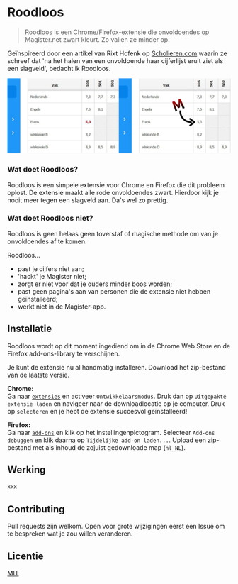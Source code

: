 # Roodloos
>Roodloos is een Chrome/Firefox-extensie die onvoldoendes op Magister.net zwart kleurt. Zo vallen ze minder op.

Geïnspireerd door een artikel van Rixt Hofenk op [Scholieren.com](https://www.scholieren.com/blog/onvoldoende-liever-niet-in-het-rood) waarin ze schreef dat 'na het halen van een onvoldoende haar cijferlijst eruit ziet als een slagveld', bedacht ik Roodloos. 

![Roodloos werkt supersimpel](vergelijking.jpg)

### Wat doet Roodloos?
Roodloos is een simpele extensie voor Chrome en Firefox die dit probleem oplost. De extensie maakt alle rode onvoldoendes zwart. Hierdoor kijk je nooit meer tegen een slagveld aan. Da's wel zo prettig.

### Wat doet Roodloos niet?
Roodloos is geen helaas geen toverstaf of magische methode om van je onvoldoendes af te komen.

Roodloos...
- past je cijfers niet aan;
- 'hackt' je Magister niet;
- zorgt er niet voor dat je ouders minder boos worden;
- past geen pagina's aan van personen die de extensie niet hebben geïnstalleerd;
- werkt niet in de Magister-app.

## Installatie

Roodloos wordt op dit moment ingediend om in de Chrome Web Store en de Firefox add-ons-library te verschijnen.

Je kunt de extensie nu al handmatig installeren. Download het zip-bestand van de laatste versie.

**Chrome:** <br>
Ga naar [`extensies`](chrome://extensions/) en activeer `Ontwikkelaarsmodus`. Druk dan op `Uitgepakte extensie laden` en navigeer naar de downloadlocatie op je computer. Druk op `selecteren` en je hebt de extensie succesvol geïnstalleerd!

**Firefox:** <br>
Ga naar [`add-ons`](about:addons) en klik op het instellingenpictogram. Selecteer `Add-ons debuggen` en klik daarna op `Tijdelijke add-on laden...`. Upload een zip-bestand met als inhoud de zojuist gedownloade map (`nl_NL`).

## Werking

```python
xxx
```

## Contributing
Pull requests zijn welkom. Open voor grote wijzigingen eerst een Issue om te bespreken wat je zou willen veranderen.

## Licentie
[MIT](https://choosealicense.com/licenses/mit/)
